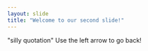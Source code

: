 ```yaml
---
layout: slide
title: "Welcome to our second slide!"
---
```

"silly quotation"
Use the left arrow to go back!
